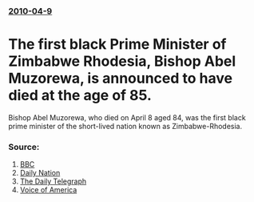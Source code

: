 ### [2010-04-9](/news/2010/04/9/index.md)

# The first black Prime Minister of Zimbabwe Rhodesia, Bishop Abel Muzorewa, is announced to have died at the age of 85. 

Bishop Abel Muzorewa, who died on April 8 aged 84, was the first black prime minister of the short-lived nation known as Zimbabwe-Rhodesia.


### Source:

1. [BBC](http://news.bbc.co.uk/2/hi/africa/8611844.stm)
2. [Daily Nation](http://www.nation.co.ke/News/africa/Former%20Zimbabwean%20PM%20Muzorewa%20dies%20at%2085/-/1066/895916/-/m8hjaqz/-/)
3. [The Daily Telegraph](http://www.telegraph.co.uk/news/obituaries/religion-obituaries/7572323/Bishop-Abel-Muzorewa.html)
4. [Voice of America](http://www1.voanews.com/zimbabwe/news/human-interest/Zimbabwean-Transition-Figure-Muzorewa-Dies-In-Zimbabwe-of-Cancer-09Apr10-90385914.html)
